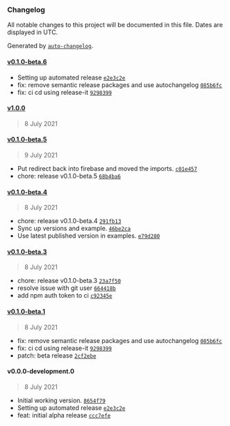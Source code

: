 ### Changelog

All notable changes to this project will be documented in this file. Dates are displayed in UTC.

Generated by [`auto-changelog`](https://github.com/CookPete/auto-changelog).

#### [v0.1.0-beta.6](https://github.com/jerrythomas/sentry/compare/v1.0.0...v0.1.0-beta.6)

- Setting up automated release [`e2e3c2e`](https://github.com/jerrythomas/sentry/commit/e2e3c2e32dfc3d56f0457fcc4d997ba865e33a15)
- fix: remove semantic release packages and use autochangelog [`085b6fc`](https://github.com/jerrythomas/sentry/commit/085b6fcae365dfb3cf7f397415155cb11374268e)
- fix: ci cd using release-it [`9298399`](https://github.com/jerrythomas/sentry/commit/929839951281e5d4f4988dfad92576a011bb6c74)

#### [v1.0.0](https://github.com/jerrythomas/sentry/compare/v0.1.0-beta.5...v1.0.0)

> 8 July 2021

#### [v0.1.0-beta.5](https://github.com/jerrythomas/sentry/compare/v0.1.0-beta.4...v0.1.0-beta.5)

> 9 July 2021

- Put redirect back into firebase and moved the imports. [`c01e457`](https://github.com/jerrythomas/sentry/commit/c01e4576cc4264b1c1e901dc7884223c494fa9ee)
- chore: release v0.1.0-beta.5 [`68b4ba6`](https://github.com/jerrythomas/sentry/commit/68b4ba6fcca8a7380a69beea96c3b37e9908267f)

#### [v0.1.0-beta.4](https://github.com/jerrythomas/sentry/compare/v0.1.0-beta.3...v0.1.0-beta.4)

> 8 July 2021

- chore: release v0.1.0-beta.4 [`291fb13`](https://github.com/jerrythomas/sentry/commit/291fb13d91bfdd2a3115d5b188f66885284d3358)
- Sync up versions and example. [`46be2ca`](https://github.com/jerrythomas/sentry/commit/46be2caac074e9c2688b8d9e311bfb5dc1111693)
- Use latest published version in examples. [`e79d280`](https://github.com/jerrythomas/sentry/commit/e79d2809c2c83974ab2d776b21de2adc06c94ffb)

#### [v0.1.0-beta.3](https://github.com/jerrythomas/sentry/compare/v0.1.0-beta.1...v0.1.0-beta.3)

> 8 July 2021

- chore: release v0.1.0-beta.3 [`23a7f50`](https://github.com/jerrythomas/sentry/commit/23a7f50a8ed18be9bf9bca2de5f84632e01708fd)
- resolve issue with git user [`664418b`](https://github.com/jerrythomas/sentry/commit/664418bd3988a498b3e7a534bacfcfd1a6efcd7b)
- add npm auth token to ci [`c92345e`](https://github.com/jerrythomas/sentry/commit/c92345e2496bef31d8a3a3ec1e6e7c64754bbf36)

#### [v0.1.0-beta.1](https://github.com/jerrythomas/sentry/compare/v0.0.0-development.0...v0.1.0-beta.1)

> 8 July 2021

- fix: remove semantic release packages and use autochangelog [`085b6fc`](https://github.com/jerrythomas/sentry/commit/085b6fcae365dfb3cf7f397415155cb11374268e)
- fix: ci cd using release-it [`9298399`](https://github.com/jerrythomas/sentry/commit/929839951281e5d4f4988dfad92576a011bb6c74)
- patch: beta release [`2cf2ebe`](https://github.com/jerrythomas/sentry/commit/2cf2ebe2af5bb2c72accb39d87de3a90045db41d)

#### v0.0.0-development.0

> 8 July 2021

- Initial working version. [`8654f79`](https://github.com/jerrythomas/sentry/commit/8654f79c59e49486c551e069f202b406a45896e5)
- Setting up automated release [`e2e3c2e`](https://github.com/jerrythomas/sentry/commit/e2e3c2e32dfc3d56f0457fcc4d997ba865e33a15)
- feat: initial alpha release [`ccc7efe`](https://github.com/jerrythomas/sentry/commit/ccc7efe75c9e45395da6cde8a64d2dbc9a770159)
